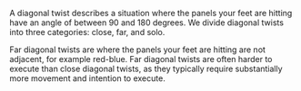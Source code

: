 A diagonal twist describes a situation where the panels your feet are hitting have an angle of between 90 and 180 degrees. We divide diagonal twists into three categories: close, far, and solo.

Far diagonal twists are where the panels your feet are hitting are not adjacent, for example red-blue. Far diagonal twists are often harder to execute than close diagonal twists, as they typically require substantially more movement and intention to execute.